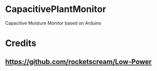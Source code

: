 # CapacitivePlantMonitor
Capacitive Moisture Monitor based on Arduino

# Credits
## https://github.com/rocketscream/Low-Power
